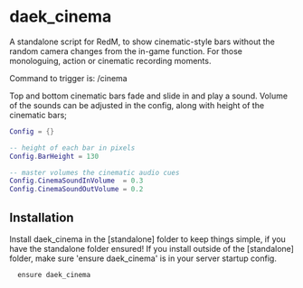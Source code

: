 # daek_cinema 

A standalone script for RedM, to show cinematic-style bars without the random camera changes from the in-game function. For those monologuing, action or cinematic recording moments.

Command to trigger is: /cinema

Top and bottom cinematic bars fade and slide in and play a sound.
Volume of the sounds can be adjusted in the config, along with height of the cinematic bars;

```Config.lua
Config = {}

-- height of each bar in pixels
Config.BarHeight = 130

-- master volumes the cinematic audio cues
Config.CinemaSoundInVolume  = 0.3
Config.CinemaSoundOutVolume = 0.2
```

## Installation

Install daek_cinema in the [standalone] folder to keep things simple, if you have the standalone folder ensured!
If you install outside of the [standalone] folder, make sure 'ensure daek_cinema' is in your server startup config.

```txadmin
  ensure daek_cinema
```
